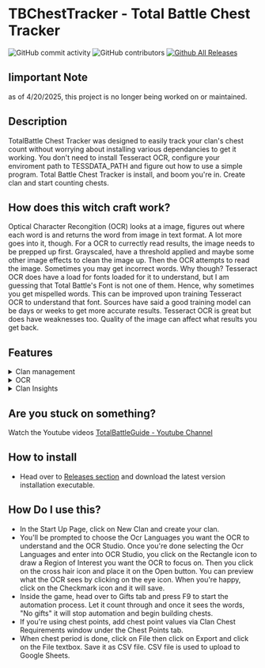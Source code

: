 # TBChestTracker - Total Battle Chest Tracker
![GitHub commit activity](https://img.shields.io/github/commit-activity/t/SICGames/TBChestTracker)
![GitHub contributors](https://img.shields.io/github/contributors/SICGames/TBChestTracker)
[![Github All Releases](https://img.shields.io/github/downloads/SICGames/TBChestTracker/total.svg)]()

## Iimportant Note
as of 4/20/2025, this project is no longer being worked on or maintained. 

## Description
TotalBattle Chest Tracker was designed to easily track your clan's chest count without worrying about installing various dependancies to get it working. You don't need to install Tesseract OCR, configure your enviroment path to TESSDATA_PATH and figure out how to use a simple program. Total Battle Chest Tracker is install, and boom you're in. Create clan and start counting chests. 

## How does this witch craft work? 
Optical Character Recongition (OCR) looks at a image, figures out where each word is and returns the word from image in text format. A lot more goes into it, though. For a OCR to currectly read results, the image needs to be prepped up first. Grayscaled, have a threshold applied and maybe some other image effects to clean the image up. Then the OCR attempts to read the image. Sometimes you may get incorrect words. Why though? Tesseract OCR does have a load for fonts loaded for it to understand, but I am guessing that Total Battle's Font is not one of them. Hence, why sometimes you get mispelled words. This can be improved upon training Tesseract OCR to understand that font. Sources have said a good training model can be days or weeks to get more accurate results. Tesseract OCR is great but does have weaknesses too. Quality of the image can affect what results you get back.

## Features  
<details><summary>
  Clan management
</summary>
  
 * Manage Multiple Clans.
  
</details>
<details>
<summary>
  OCR
</summary>
  
 * Choose multiple languages for the OCR to understand.
 
</details>
<details>
<summary>
Clan Insights
</summary>
  
 * Track clan performance and statistics.
 * Filter clan insights data by name using Quick Filter feature.
 * Filter clan insights data by chest type.
 * Resize Clan insights columns.

</details>

## Are you stuck on something?
Watch the Youtube videos 
[TotalBattleGuide - Youtube Channel](https://www.youtube.com/@TotalBattleGuide)

## How to install
- Head over to [Releases section](https://github.com/SICGames/TBChestTracker/releases) and download the latest version installation executable.

## How Do I use this?
- In the Start Up Page, click on New Clan and create your clan. 
- You'll be prompted to choose the Ocr Languages you want the OCR to understand and the OCR Studio. Once you're done selecting the Ocr Languages and enter into OCR Studio, you click on the Rectangle icon to draw a Region of Interest you want the OCR to focus on. Then you click on the cross hair icon and place it on the Open button. You can preview what the OCR sees by clicking on the eye icon. When you're happy, click on the Checkmark icon and it will save.  
- Inside the game, head over to Gifts tab and press F9 to start the automation process. Let it count through and once it sees the words, "No gifts" it will stop automation and begin building chests. 
- If you're using chest points, add chest point values via Clan Chest Requirements window under the Chest Points tab.
- When chest period is done, click on File then click on Export and click on the File textbox. Save it as CSV file. CSV file is used to upload to Google Sheets. 


